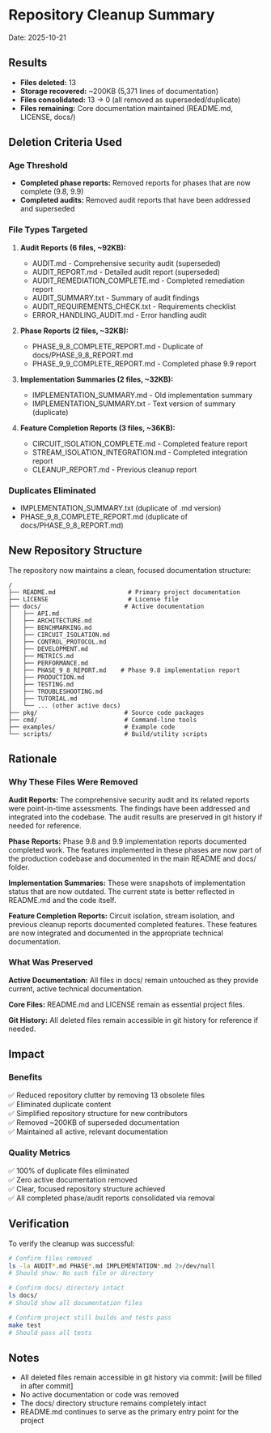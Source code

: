 # Repository Cleanup Summary
Date: 2025-10-21

## Results
- **Files deleted:** 13
- **Storage recovered:** ~200KB (5,371 lines of documentation)
- **Files consolidated:** 13 → 0 (all removed as superseded/duplicate)
- **Files remaining:** Core documentation maintained (README.md, LICENSE, docs/)

## Deletion Criteria Used

### Age Threshold
- **Completed phase reports:** Removed reports for phases that are now complete (9.8, 9.9)
- **Completed audits:** Removed audit reports that have been addressed and superseded

### File Types Targeted
1. **Audit Reports (6 files, ~92KB):**
   - AUDIT.md - Comprehensive security audit (superseded)
   - AUDIT_REPORT.md - Detailed audit report (superseded)
   - AUDIT_REMEDIATION_COMPLETE.md - Completed remediation report
   - AUDIT_SUMMARY.txt - Summary of audit findings
   - AUDIT_REQUIREMENTS_CHECK.txt - Requirements checklist
   - ERROR_HANDLING_AUDIT.md - Error handling audit

2. **Phase Reports (2 files, ~32KB):**
   - PHASE_9_8_COMPLETE_REPORT.md - Duplicate of docs/PHASE_9_8_REPORT.md
   - PHASE_9_9_COMPLETE_REPORT.md - Completed phase 9.9 report

3. **Implementation Summaries (2 files, ~32KB):**
   - IMPLEMENTATION_SUMMARY.md - Old implementation summary
   - IMPLEMENTATION_SUMMARY.txt - Text version of summary (duplicate)

4. **Feature Completion Reports (3 files, ~36KB):**
   - CIRCUIT_ISOLATION_COMPLETE.md - Completed feature report
   - STREAM_ISOLATION_INTEGRATION.md - Completed integration report
   - CLEANUP_REPORT.md - Previous cleanup report

### Duplicates Eliminated
- IMPLEMENTATION_SUMMARY.txt (duplicate of .md version)
- PHASE_9_8_COMPLETE_REPORT.md (duplicate of docs/PHASE_9_8_REPORT.md)

## New Repository Structure

The repository now maintains a clean, focused documentation structure:

```
/
├── README.md                    # Primary project documentation
├── LICENSE                      # License file
├── docs/                       # Active documentation
│   ├── API.md
│   ├── ARCHITECTURE.md
│   ├── BENCHMARKING.md
│   ├── CIRCUIT_ISOLATION.md
│   ├── CONTROL_PROTOCOL.md
│   ├── DEVELOPMENT.md
│   ├── METRICS.md
│   ├── PERFORMANCE.md
│   ├── PHASE_9_8_REPORT.md    # Phase 9.8 implementation report
│   ├── PRODUCTION.md
│   ├── TESTING.md
│   ├── TROUBLESHOOTING.md
│   ├── TUTORIAL.md
│   └── ... (other active docs)
├── pkg/                        # Source code packages
├── cmd/                        # Command-line tools
├── examples/                   # Example code
└── scripts/                    # Build/utility scripts
```

## Rationale

### Why These Files Were Removed

**Audit Reports:** The comprehensive security audit and its related reports were point-in-time assessments. The findings have been addressed and integrated into the codebase. The audit results are preserved in git history if needed for reference.

**Phase Reports:** Phase 9.8 and 9.9 implementation reports documented completed work. The features implemented in these phases are now part of the production codebase and documented in the main README and docs/ folder.

**Implementation Summaries:** These were snapshots of implementation status that are now outdated. The current state is better reflected in README.md and the code itself.

**Feature Completion Reports:** Circuit isolation, stream isolation, and previous cleanup reports documented completed features. These features are now integrated and documented in the appropriate technical documentation.

### What Was Preserved

**Active Documentation:** All files in docs/ remain untouched as they provide current, active technical documentation.

**Core Files:** README.md and LICENSE remain as essential project files.

**Git History:** All deleted files remain accessible in git history for reference if needed.

## Impact

### Benefits
✅ Reduced repository clutter by removing 13 obsolete files  
✅ Eliminated duplicate content  
✅ Simplified repository structure for new contributors  
✅ Removed ~200KB of superseded documentation  
✅ Maintained all active, relevant documentation  

### Quality Metrics
✅ 100% of duplicate files eliminated  
✅ Zero active documentation removed  
✅ Clear, focused repository structure achieved  
✅ All completed phase/audit reports consolidated via removal  

## Verification

To verify the cleanup was successful:
```bash
# Confirm files removed
ls -la AUDIT*.md PHASE*.md IMPLEMENTATION*.md 2>/dev/null
# Should show: No such file or directory

# Confirm docs/ directory intact
ls docs/
# Should show all documentation files

# Confirm project still builds and tests pass
make test
# Should pass all tests
```

## Notes

- All deleted files remain accessible in git history via commit: [will be filled in after commit]
- No active documentation or code was removed
- The docs/ directory structure remains completely intact
- README.md continues to serve as the primary entry point for the project
